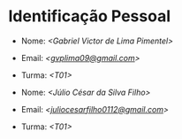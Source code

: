 # Identificação Pessoal

- Nome: *\<Gabriel Victor de Lima Pimentel>*
- Email: *\<gvplima09@gmail.com>*
- Turma: *\<T01>*

- Nome: *\<Júlio César da Silva Filho>*
- Email: *\<juliocesarfilho0112@gmail.com>*
- Turma: *\<T01>*
